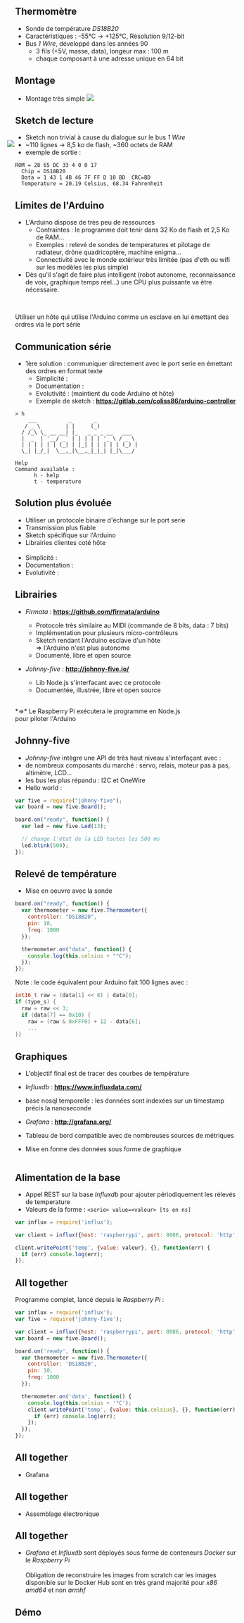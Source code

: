 ## Thermomètre

- Sonde de température *DS18B20*
- Caractéristiques :  -55°C &rarr; +125°C, Résolution 9/12-bit
- Bus *1 Wire*, développé dans les années 90
  - 3 fils (+5V, masse, data), longeur max : 100 m
  - chaque composant à une adresse unique en 64 bit

<figure style="position: absolute; top: 70px; right: -100px; width: 50%">
    <img src="ressources/ds18b20.jpg" alt="" />
</figure>

<figure style="position: absolute; top: 370px; left: 170px">
    <img src="ressources/ds1820_uc_interface.png" />
</figure>



## Montage

- Montage très simple
![](ressources/montage_ds18b20.png)



## Sketch de lecture
- Sketch non trivial à cause du dialogue sur le bus *1 Wire*
- ~110 lignes &rarr; 8,5 ko de flash, ~360 octets de RAM
- exemple de sortie :

```
ROM = 28 65 DC 33 4 0 0 17
  Chip = DS18B20
  Data = 1 43 1 4B 46 7F FF D 10 BD  CRC=BD
  Temperature = 20.19 Celsius, 68.34 Fahrenheit
```



## Limites de l'Arduino

- L'Arduino dispose de très peu de ressources
  - Contraintes : le programme doit tenir dans 32 Ko de flash et 2,5 Ko de RAM...
  - Exemples : relevé de sondes de temperatures et pilotage de radiateur, drône quadricoptère, machine enigma...
  - Connectivité avec le monde extérieur très limitée (pas d'eth ou wifi sur les modèles les plus simple)
- Dès qu'il s'agit de faire plus intelligent (robot autonome, reconnaissance de voix, graphique temps réel...) une CPU plus puissante va être nécessaire.

<br>

*<i class="fa fa-lightbulb-o" style="font-size: 200%; color: orange"></i>* Utiliser un hôte qui utilise l'Arduino comme un esclave en lui émettant des ordres via le port série



## Communication série

- 1ère solution : communiquer directement avec le port serie en émettant des ordres en format texte
  - Simplicité : <i class="fa fa-star" style="font-size: 150%; color: orange"></i><i class="fa fa-star" style="font-size: 150%; color: orange"></i><i class="fa fa-star-o" style="font-size: 150%; color: orange"></i>
  - Documentation : <i class="fa fa-star" style="font-size: 150%; color: orange"></i><i class="fa fa-star" style="font-size: 150%; color: orange"></i><i class="fa fa-star" style="font-size: 150%; color: orange"></i>
  - Evolutivité : <i class="fa fa-star" style="font-size: 150%; color: orange"></i><i class="fa fa-star-o" style="font-size: 150%; color: orange"></i><i class="fa fa-star-o" style="font-size: 150%; color: orange"></i> (maintient du code Arduino et hôte)
  - Exemple de sketch : **https://gitlab.com/coliss86/arduino-controller**

```
> h
    ___          _       _
   / _ \        | |     (_)
  / /_\ \_ __ __| |_   _ _ _ __   ___
  |  _  | '__/ _` | | | | | '_ \ / _ \
  | | | | | | (_| | |_| | | | | | (_) |
  \_| |_/_|  \__,_|\__,_|_|_| |_|\___/

Help
Command available :
      h - help
      t - temperature
```



## Solution plus évoluée

- Utiliser un protocole binaire d'échange sur le port serie
 - Transmission plus fiable
 - Sketch spécifique sur l'Arduino
 - Librairies clientes coté hôte
<br><br>
 - Simplicité : <i class="fa fa-star" style="font-size: 150%; color: orange"></i><i class="fa fa-star-half-o" style="font-size: 150%; color: orange"></i><i class="fa fa-star-o" style="font-size: 150%; color: orange"></i>
 - Documentation : <i class="fa fa-star" style="font-size: 150%; color: orange"></i><i class="fa fa-star" style="font-size: 150%; color: orange"></i><i class="fa fa-star" style="font-size: 150%; color: orange"></i>
 - Evolutivité : <i class="fa fa-star" style="font-size: 150%; color: orange"></i><i class="fa fa-star" style="font-size: 150%; color: orange"></i><i class="fa fa-star" style="font-size: 150%; color: orange"></i>



## Librairies
- *Firmata* : **https://github.com/firmata/arduino**
  - Protocole très similaire au MIDI (commande de 8 bits, data : 7 bits)
  - Implémentation pour plusieurs micro-contrôleurs
  - Sketch rendant l'Arduino esclave d'un hôte<br>&rArr; l'Arduino n'est plus autonome
  - Documenté, libre et open source

- *Johnny-five* : **http://johnny-five.io/**
  - Lib Node.js s'interfacant avec ce protocole
  - Documentée, illustrée, libre et open source

<br>
*&rArr;* Le Raspberry Pi exécutera le programme en Node.js<br> pour piloter l'Arduino

<figure style="position: absolute; top: 300px; width: 50%; right: -100px;">
    <img src="ressources/heres-johnny.png" alt="" />
</figure>



## Johnny-five

- *Johnny-five* intègre une API de très haut niveau s'interfaçant avec :
 - de nombreux composants du marché : servo, relais, moteur pas à pas, altimètre, LCD...
 - les bus les plus répandu : I2C et OneWire
- Hello world :

```javascript
var five = require("johnny-five");
var board = new five.Board();

board.on("ready", function() {
  var led = new five.Led(13);

  // change l'état de la LED toutes les 500 ms
  led.blink(500);
});
```



## Relevé de température

- Mise en oeuvre avec la sonde

```javascript
board.on("ready", function() {
  var thermometer = new five.Thermometer({
    controller: "DS18B20",
    pin: 10,
    freq: 1000
  });

  thermometer.on("data", function() {
    console.log(this.celsius + "°C");
  });
});

```

Note : le code équivalent pour Arduino fait 100 lignes avec :
```C++
int16_t raw = (data[1] << 8) | data[0];
if (type_s) {
  raw = raw << 3;
  if (data[7] == 0x10) {
    raw = (raw & 0xFFF0) + 12 - data[6];
    ...
}}
```



## Graphiques

- L'objectif final est de tracer des courbes de température

- *Influxdb* : **https://www.influxdata.com/**
 - base nosql temporelle : les données sont indexées sur un timestamp précis la nanoseconde
- *Grafana* : **http://grafana.org/**
 - Tableau de bord compatible avec de nombreuses sources de métriques
 - Mise en forme des données sous forme de graphique

<figure style="float: right; width: 8%; margin-top: -370px">
   <img src="ressources/influxdb.png" alt="" />
   <br>
   <img src="ressources/grafana.png" alt="" />
</figure>

<figure>
<img src="ressources/grafana-graph.png" alt="" />
</figure>



## Alimentation de la base

- Appel REST sur la base *Influxdb* pour ajouter périodiquement les rélevés de temperature
 - Valeurs de la forme : ```<serie> value=<valeur> [ts en ns]```

```javascript
var influx = require('influx');

var client = influx({host: 'raspberrypi', port: 8086, protocol: 'http', database: 'temperature', username: '', password: ''});

client.writePoint('temp', {value: valeur}, {}, function(err) {
  if (err) console.log(err);
});
```



## All together

Programme complet, lancé depuis le *Raspberry Pi* :
```javascript
var influx = require('influx');
var five = require('johnny-five');

var client = influx({host: 'raspberrypi', port: 8086, protocol: 'http', database: 'temperature', username: '', password: ''});
var board = new five.Board();

board.on('ready', function() {
  var thermometer = new five.Thermometer({
    controller: 'DS18B20',
    pin: 10,
    freq: 1000
  });

  thermometer.on('data', function() {
    console.log(this.celsius + '°C');
    client.writePoint('temp', {value: this.celsius}, {}, function(err) {
      if (err) console.log(err);
    });
  });
});
```



## All together

- Grafana

<figure style="position: absolute; top: 150px; left: 0px; width: 40%; ">
    <img src="ressources/grafana-datasource.png" alt="" />
</figure>

<figure style="position: absolute; top: 150px; right: 0; width: 60%; ">
    <img src="ressources/grafana-dashboard.png" alt="" />
</figure>




## All together

- Assemblage électronique

<figure style="position: absolute; top: 150px; width: 80%; ">
    <img src="ressources/photo.jpg" alt="" />
</figure>



## All together

- *Grafana* et *Influxdb* sont déployés sous forme de conteneurs *Docker* sur le *Raspberry Pi*
<br><br>*<i class="fa fa-warning" style="font-size: 150%"></i>* Obligation de reconstruire les images from scratch car les images disponible sur le Docker Hub sont en très grand majorité pour *x86 amd64* et non *armhf*

<figure style="position: absolute; top: 400px; right: -150px; width: 80%; ">
    <img src="ressources/docker-logo.jpg" alt="" />
</figure>



## Démo

<figure style="margin-top: 0%; margin-left: 15%; width: 70%">
    <img src="ressources/demo.jpeg" alt=""/>
</figure>
